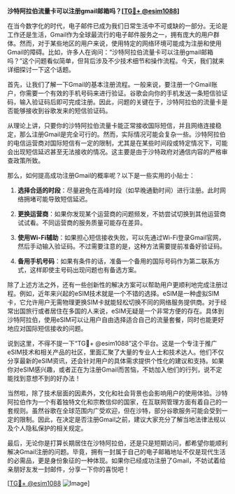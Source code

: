 **沙特阿拉伯流量卡可以注册gmail邮箱吗？[[TG💪+ @esim1088](https://t.me/s/esim1088)]**

在当今数字化的时代，电子邮件已成为我们日常生活中不可或缺的一部分。无论是工作还是生活，Gmail作为全球最流行的电子邮件服务之一，拥有庞大的用户群体。然而，对于某些地区的用户来说，使用特定的网络环境可能成为注册和使用Gmail的障碍。比如，许多人在询问：“沙特阿拉伯流量卡可以注册gmail邮箱吗？”这个问题看似简单，但背后涉及不少技术细节和操作流程。今天，我们就来详细探讨一下这个话题。

首先，让我们了解一下Gmail的基本注册流程。一般来说，要注册一个Gmail账户，你需要一个有效的手机号码来进行验证。谷歌会向你的手机发送一条短信验证码，输入验证码后即可完成注册。因此，问题的关键在于，沙特阿拉伯的流量卡是否能够接收到谷歌发来的短信验证码。

从理论上讲，只要你的沙特阿拉伯流量卡能正常接收国际短信，并且网络连接稳定，那么注册Gmail是完全可行的。然而，实际情况可能会复杂一些。沙特阿拉伯的电信运营商对国际短信有一定的限制，尤其是在某些时间段或特定情况下，可能会出现短信延迟甚至无法接收的情况。这主要是由于沙特政府对通信内容的严格审查政策所致。

那么，如何提高成功注册Gmail的概率呢？以下是一些实用的小贴士：

1. **选择合适的时段**：尽量避免在高峰时段（如早晚通勤时间）进行注册。此时网络拥堵可能导致短信延迟。
   
2. **更换运营商**：如果你发现某个运营商的问题频发，不妨尝试切换到其他运营商试试看。不同运营商的服务质量可能存在差异。

3. **使用Wi-Fi辅助**：如果担心短信接收失败，可以先通过Wi-Fi登录Gmail官网，然后手动输入验证码。不过需要注意的是，这种方法需要提前准备好验证码。

4. **备用手机号码**：如果有条件的话，准备一个备用的国际号码作为第二联系方式，这样即使主号码出现问题也有备选方案。

除了上述方法之外，还有一些创新性的解决方案可以帮助用户更顺利地完成注册过程。例如，近年来兴起的eSIM技术就是一个不错的选择。eSIM是一种虚拟SIM卡，它允许用户无需物理更换SIM卡就能轻松切换不同的网络服务提供商。对于经常出国旅行或者居住在多国的人来说，eSIM无疑是一个非常方便的存在。具体到沙特阿拉伯，使用eSIM可以让用户自由选择适合自己的流量套餐，同时也能更好地应对国际短信接收的问题。

说到这里，不得不提一下“TG💪+ @esim1088”这个平台。这是一个专注于推广eSIM技术和相关产品的社区，里面汇聚了大量的专业人士和技术达人。他们不仅分享最新的eSIM资讯，还会针对用户的具体需求提供个性化的建议和支持。如果你对eSIM感兴趣，或者正在为注册Gmail而苦恼，不妨加入他们的行列，说不定能找到意想不到的好办法！

当然啦，除了技术层面的因素外，文化和社会背景也会影响用户的使用体验。沙特阿拉伯作为一个有着独特文化和宗教信仰的国家，在互联网管理方面有着自己的一套规则。虽然谷歌在全球范围内广受欢迎，但在沙特，部分谷歌服务可能会受到一定的限制。因此，在决定是否注册Gmail之前，建议大家充分了解当地法律法规以及个人隐私保护的相关规定。

最后，无论你是打算长期居住在沙特阿拉伯，还是只是短期访问，都希望你能顺利解决Gmail注册的问题。毕竟，拥有一封属于自己的电子邮箱地址不仅是现代生活的必需品，更是身份象征的一种体现。如果你已经成功注册了Gmail，不妨试着给亲朋好友发一封邮件，分享一下你的喜悦吧！

[[TG💪+ @esim1088](https://t.me/s/esim1088) ![Image](https://i.postimg.cc/4NQfJmqS/Snipaste-2025-05-13-00-14-12.png)]